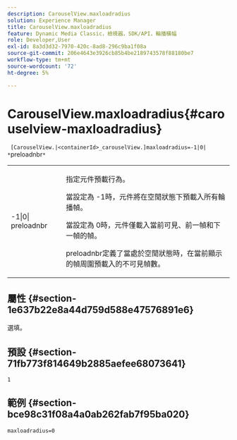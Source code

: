 ```yaml
---
description: CarouselView.maxloadradius
solution: Experience Manager
title: CarouselView.maxloadradius
feature: Dynamic Media Classic，檢視器，SDK/API，輪播橫幅
role: Developer,User
exl-id: 8a3d3d32-7970-420c-8ad8-296c9ba1f08a
source-git-commit: 206e4643e3926cb85b4be2189743578f88180be7
workflow-type: tm+mt
source-wordcount: '72'
ht-degree: 5%

---
```


# CarouselView.maxloadradius{#carouselview-maxloadradius}

` [CarouselView.|<containerId>_carouselView.]maxloadradius=-1|0| *`preloadnbr`*`

<table id="table_B3B03B00DCF0466DB332E851F4DDF610"> 
 <tbody> 
  <tr> 
   <td> <p> <span class="codeph"> -1|0|<span class="varname"> preloadnbr</span></span> </p> </td> 
   <td> <p>指定元件預載行為。 </p> <p>當設定為<span class="codeph"> -1</span>時，元件將在空閒狀態下預載入所有輪播幀。 </p> <p>當設定為<span class="codeph"> 0</span>時，元件僅載入當前可見、前一幀和下一幀的幀。 </p> <p><span class="codeph"><span class="varname"> </span></span>preloadnbr定義了當處於空閒狀態時，在當前顯示的幀周圍預載入的不可見幀數。 </p> </td> 
  </tr> 
 </tbody> 
</table>

## 屬性 {#section-1e637b22e8a44d759d588e47576891e6}

選填。

## 預設 {#section-71fb773f814649b2885aefee68073641}

`1`

## 範例 {#section-bce98c31f08a4a0ab262fab7f95ba020}

`maxloadradius=0`
